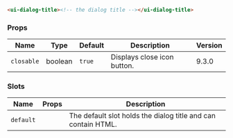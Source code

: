 ```html
<ui-dialog-title><!-- the dialog title --></ui-dialog-title>
```

### Props

| Name       | Type    | Default | Description                 | Version |
| ---------- | ------- | ------- | --------------------------- | ------- |
| `closable` | boolean | `true`  | Displays close icon button. | 9.3.0   |

### Slots

| Name      | Props | Description                                                   |
| --------- | ----- | ------------------------------------------------------------- |
| `default` |       | The default slot holds the dialog title and can contain HTML. |
